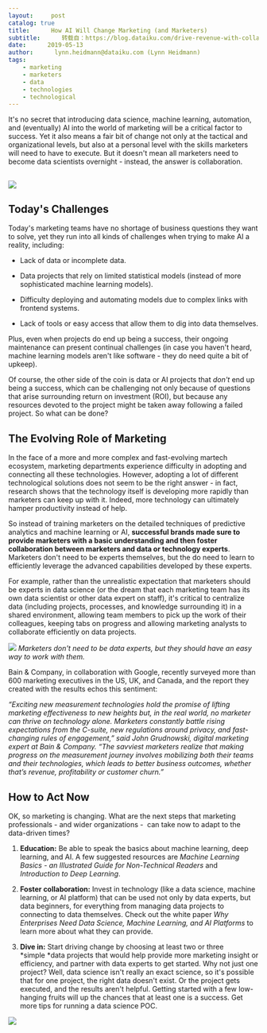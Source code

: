 ```yaml
---
layout:     post
catalog: true
title:      How AI Will Change Marketing (and Marketers)
subtitle:      转载自：https://blog.dataiku.com/drive-revenue-with-collaboration-marketing-data-experts
date:      2019-05-13
author:      lynn.heidmann@dataiku.com (Lynn Heidmann)
tags:
    - marketing
    - marketers
    - data
    - technologies
    - technological
---
```


It's no secret that introducing data science, machine learning, automation, and (eventually) AI into the world of marketing will be a critical factor to success. Yet it also means a fair bit of change not only at the tactical and organizational levels, but also at a personal level with the skills marketers will need to have to execute. But it doesn't mean all marketers need to become data scientists overnight - instead, the answer is collaboration.



## ![](https://blog.dataiku.com/hs-fs/hubfs/DATAIKU_STILL14.png?width=4096&name=DATAIKU_STILL14.png)


## Today's Challenges

Today's marketing teams have no shortage of business questions they want to solve, yet they run into all kinds of challenges when trying to make AI a reality, including:

- Lack of data or incomplete data.

- Data projects that rely on limited statistical models (instead of more sophisticated machine learning models).

- Difficulty deploying and automating models due to complex links with frontend systems.

- Lack of tools or easy access that allow them to dig into data themselves.


Plus, even when projects do end up being a success, their ongoing maintenance can present continual challenges (in case you haven't heard, machine learning models aren't like software - they do need quite a bit of upkeep).  

Of course, the other side of the coin is data or AI projects that *don't* end up being a success, which can be challenging not only because of questions that arise surrounding return on investment (ROI), but because any resources devoted to the project might be taken away following a failed project. So what can be done?

## The Evolving Role of Marketing 

In the face of a more and more complex and fast-evolving martech ecosystem, marketing departments experience difficulty in adopting and connecting all these technologies. However, adopting a lot of different technological solutions does not seem to be the right answer - in fact, research shows that the technology itself is developing more rapidly than marketers can keep up with it. Indeed, more technology can ultimately hamper productivity instead of help.

> 
So instead of training marketers on the detailed techniques of predictive analytics and machine learning or AI, **successful brands made sure to provide marketers with a basic understanding and then foster collaboration between marketers and data or technology experts**. Marketers don't need to be experts themselves, but the do need to learn to efficiently leverage the advanced capabilities developed by these experts. 


For example, rather than the unrealistic expectation that marketers should be experts in data science (or the dream that each marketing team has its own data scientist or other data expert on staff), it's critical to centralize data (including projects, processes, and knowledge surrounding it) in a shared environment, allowing team members to pick up the work of their colleagues, keeping tabs on progress and allowing marketing analysts to collaborate efficiently on data projects.

![](https://blog.dataiku.com/hs-fs/hubfs/DATAIKU_STILL13.png?width=600&name=DATAIKU_STILL13.png)
*Marketers don't need to be data experts, but they should have an easy way to work with them.*

Bain & Company, in collaboration with Google, recently surveyed more than 600 marketing executives in the US, UK, and Canada, and the report they created with the results echos this sentiment:

*“Exciting new measurement technologies hold the promise of lifting marketing effectiveness to new heights but, in the real world, no marketer can thrive on technology alone. Marketers constantly battle rising expectations from the C-suite, new regulations around privacy, and fast-changing rules of engagement,” said John Grudnowski, digital marketing expert at Bain & Company. “The savviest marketers realize that making progress on the measurement journey involves mobilizing both their teams and their technologies, which leads to better business outcomes, whether that’s revenue, profitability or customer churn.”*

## How to Act Now

OK, so marketing is changing. What are the next steps that marketing professionals - and wider organizations -  can take now to adapt to the data-driven times?

1. **Education:** Be able to speak the basics about machine learning, deep learning, and AI. A few suggested resources are *Machine Learning Basics - an Illustrated Guide for Non-Technical Readers* and *Introduction to Deep Learning*.

1. **Foster collaboration:** Invest in technology (like a data science, machine learning, or AI platform) that can be used not only by data experts, but data beginners, for everything from managing data projects to connecting to data themselves. Check out the white paper *Why Enterprises Need Data Science, Machine Learning, and AI Platforms* to learn more about what they can provide.

1. **Dive in:** Start driving change by choosing at least two or three *simple *data projects that would help provide more marketing insight or efficiency, and partner with data experts to get started. Why not just one project? Well, data science isn't really an exact science, so it's possible that for one project, the right data doesn't exist. Or the project gets executed, and the results aren't helpful. Getting started with a few low-hanging fruits will up the chances that at least one is a success. Get more tips for running a data science POC.


![](https://blog.dataiku.com/hs/cta/cta/default/2123903/a823b9ab-33be-4cd0-bc9f-2473a7af0615.png)

